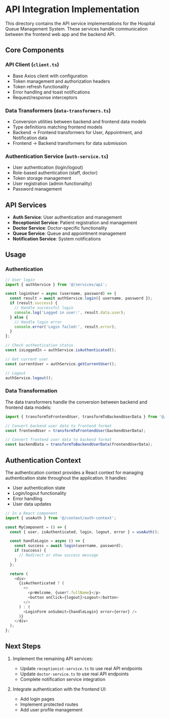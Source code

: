 # API Integration Implementation

This directory contains the API service implementations for the Hospital Queue Management System. These services handle communication between the frontend web app and the backend API.

## Core Components

### API Client (`client.ts`)
- Base Axios client with configuration
- Token management and authorization headers
- Token refresh functionality
- Error handling and toast notifications
- Request/response interceptors

### Data Transformers (`data-transformers.ts`)
- Conversion utilities between backend and frontend data models
- Type definitions matching frontend models
- Backend → Frontend transformers for User, Appointment, and Notification data
- Frontend → Backend transformers for data submission

### Authentication Service (`auth-service.ts`)
- User authentication (login/logout)
- Role-based authentication (staff, doctor)
- Token storage management
- User registration (admin functionality)
- Password management

## API Services

- **Auth Service**: User authentication and management
- **Receptionist Service**: Patient registration and management
- **Doctor Service**: Doctor-specific functionality
- **Queue Service**: Queue and appointment management
- **Notification Service**: System notifications

## Usage

### Authentication

```typescript
// User login
import { authService } from '@/services/api';

const loginUser = async (username, password) => {
  const result = await authService.login({ username, password });
  if (result.success) {
    // Handle successful login
    console.log('Logged in user:', result.data.user);
  } else {
    // Handle login error
    console.error('Login failed:', result.error);
  }
};

// Check authentication status
const isLoggedIn = authService.isAuthenticated();

// Get current user
const currentUser = authService.getCurrentUser();

// Logout
authService.logout();
```

### Data Transformation

The data transformers handle the conversion between backend and frontend data models:

```typescript
import { transformToFrontendUser, transformToBackendUserData } from '@/services/api/data-transformers';

// Convert backend user data to frontend format
const frontendUser = transformToFrontendUser(backendUserData);

// Convert frontend user data to backend format
const backendData = transformToBackendUserData(frontendUserData);
```

## Authentication Context

The authentication context provides a React context for managing authentication state throughout the application. It handles:

- User authentication state
- Login/logout functionality
- Error handling
- User data updates

```typescript
// In a React component
import { useAuth } from '@/context/auth-context';

const MyComponent = () => {
  const { user, isAuthenticated, login, logout, error } = useAuth();

  const handleLogin = async () => {
    const success = await login(username, password);
    if (success) {
      // Redirect or show success message
    }
  };

  return (
    <div>
      {isAuthenticated ? (
        <>
          <p>Welcome, {user?.fullName}</p>
          <button onClick={logout}>Logout</button>
        </>
      ) : (
        <LoginForm onSubmit={handleLogin} error={error} />
      )}
    </div>
  );
};
```

## Next Steps

1. Implement the remaining API services:
   - Update `receptionist-service.ts` to use real API endpoints
   - Update `doctor-service.ts` to use real API endpoints
   - Complete notification service integration

2. Integrate authentication with the frontend UI:
   - Add login pages
   - Implement protected routes
   - Add user profile management 
